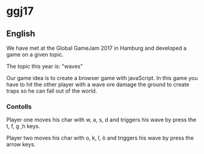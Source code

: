 # ggj17

## English

We have met at the Global GameJam 2017 in Hamburg and developed a game on a given topic.

The topic this year is: "waves"

Our game idea is to create a browser game with javaScript. In this game you have to hit the other player with a wave 
ore damage the ground to create traps so he can fall out of the world.

### Contolls

Player one moves his char with w, a, s, d and triggers his wave by press the t, f, g ,h keys.

Player two moves his char with o, k, l, ö and triggers his wave by press the arrow keys.